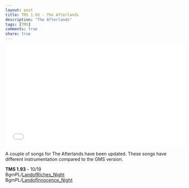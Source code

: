 ```yaml
---
layout: post
title: TMS 1.93 - The Afterlands
description: "The Afterlands"
tags: [TMS]
comments: true
share: true
---
```


<iframe width="560" height="315" src="//www.youtube.com/embed/videoseries?list=PLARr36qkoiWaz_5JPFs0MgwwJhsnPUnBQ&index=4" frameborder="0" allowfullscreen></iframe>

A couple of songs for The Afterlands have been updated. These songs have different instrumentation compared to the GMS version.

<b>TMS 1.93</b> - 10/19  
BgmPL/<a href="https://youtu.be/yY6ueC0qlCY">LandofRiches_Night</a>  
BgmPL/<a href="https://youtu.be/mFeNoswVOLQ">LandofInnocence_Night</a>
